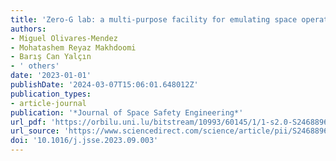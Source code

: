 ```yaml
---
title: 'Zero-G lab: a multi-purpose facility for emulating space operations'
authors:
- Miguel Olivares-Mendez
- Mohatashem Reyaz Makhdoomi
- Barış Can Yalçın
- ' others'
date: '2023-01-01'
publishDate: '2024-03-07T15:06:01.648012Z'
publication_types:
- article-journal
publication: '*Journal of Space Safety Engineering*'
url_pdf: 'https://orbilu.uni.lu/bitstream/10993/60145/1/1-s2.0-S2468896723000939-main.pdf'
url_source: 'https://www.sciencedirect.com/science/article/pii/S2468896723000939'
doi: '10.1016/j.jsse.2023.09.003'
---
```

